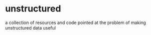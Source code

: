 # unstructured
a collection of resources and code pointed at the problem of making unstructured data useful
